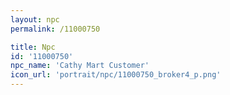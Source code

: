 ```yaml
---
layout: npc
permalink: /11000750

title: Npc
id: '11000750'
npc_name: 'Cathy Mart Customer'
icon_url: 'portrait/npc/11000750_broker4_p.png'
---
```

